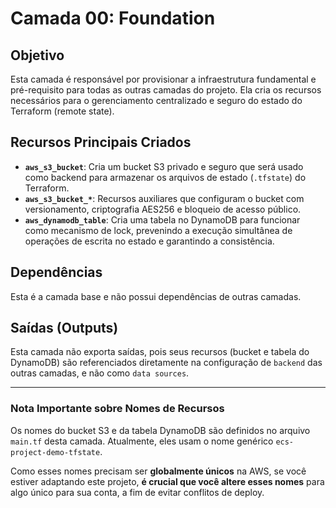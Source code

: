 # Camada 00: Foundation

## Objetivo

Esta camada é responsável por provisionar a infraestrutura fundamental e pré-requisito para todas as outras camadas do projeto. Ela cria os recursos necessários para o gerenciamento centralizado e seguro do estado do Terraform (remote state).

## Recursos Principais Criados

- **`aws_s3_bucket`**: Cria um bucket S3 privado e seguro que será usado como backend para armazenar os arquivos de estado (`.tfstate`) do Terraform.
- **`aws_s3_bucket_*`**: Recursos auxiliares que configuram o bucket com versionamento, criptografia AES256 e bloqueio de acesso público.
- **`aws_dynamodb_table`**: Cria uma tabela no DynamoDB para funcionar como mecanismo de lock, prevenindo a execução simultânea de operações de escrita no estado e garantindo a consistência.

## Dependências

Esta é a camada base e não possui dependências de outras camadas.

## Saídas (Outputs)

Esta camada não exporta saídas, pois seus recursos (bucket e tabela do DynamoDB) são referenciados diretamente na configuração de `backend` das outras camadas, e não como `data sources`.

---

### Nota Importante sobre Nomes de Recursos

Os nomes do bucket S3 e da tabela DynamoDB são definidos no arquivo `main.tf` desta camada. Atualmente, eles usam o nome genérico `ecs-project-demo-tfstate`.

Como esses nomes precisam ser **globalmente únicos** na AWS, se você estiver adaptando este projeto, **é crucial que você altere esses nomes** para algo único para sua conta, a fim de evitar conflitos de deploy.
